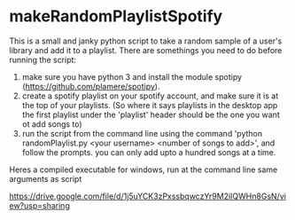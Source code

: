 # makeRandomPlaylistSpotify
This is a small and janky python script to take a random sample of a user's library and add it to a playlist. There are somethings you need to do before running the script:
1) make sure you have python 3 and install the module spotipy (https://github.com/plamere/spotipy). 
2) create a spotify playlist on your spotify account, and make sure it is at the top of your playlists. (So where it says playlists in the desktop app the first playlist under the 'playlist' header should be the one you want ot add songs to)
3) run the script from the command line  using the command 'python randomPlaylist.py \<your username\> \<number of songs to add\>', and follow the prompts. you can only add upto a hundred songs at a time. 

Heres a compiled executable for windows, run at the command line same arguments as script

https://drive.google.com/file/d/1j5uYCK3zPxssbqwczYr9M2iIQWHn8GsN/view?usp=sharing


